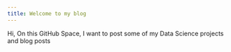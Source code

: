 ```yaml
---
title: Welcome to my blog
---
```


Hi,
On this GitHub Space, I want to post some of my Data Science projects and blog posts
